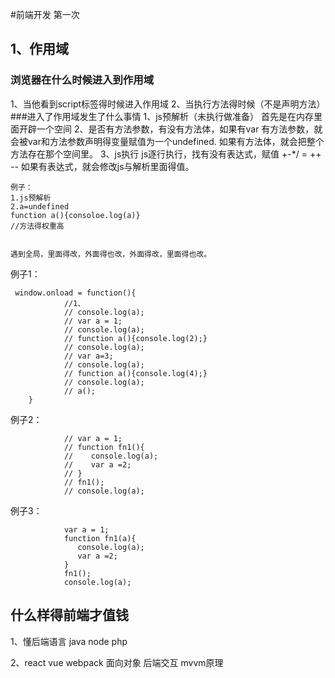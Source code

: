 #前端开发 第一次
## 1、作用域
### 浏览器在什么时候进入到作用域
1、当他看到script标签得时候进入作用域
2、当执行方法得时候（不是声明方法）
###进入了作用域发生了什么事情
   1、js预解析（未执行做准备）
     首先是在内存里面开辟一个空间
   2、是否有方法参数，有没有方法体，如果有var 有方法参数，就会被var和方法参数声明得变量赋值为一个undefined.
    如果有方法体，就会把整个方法存在那个空间里。
3、js执行
    js逐行执行，找有没有表达式，赋值 +-*/ = ++ --
    如果有表达式，就会修改js与解析里面得值。


    例子：
    1.js预解析
    2.a=undefined
    function a(){consoloe.log(a)}
    //方法得权重高
    

    遇到全局，里面得改，外面得也改，外面得改，里面得也改。


例子1：

	 window.onload = function(){
	            //1、
	            // console.log(a);
	            // var a = 1;
	            // console.log(a);
	            // function a(){console.log(2);}
	            // console.log(a);
	            // var a=3;
	            // console.log(a);
	            // function a(){console.log(4);}
	            // console.log(a);
	            // a();
		}

例子2：
	            
                // var a = 1;
	            // function fn1(){
	            //    console.log(a);
	            //    var a =2;
	            // }
	            // fn1();
	            // console.log(a);

例子3：

 			    var a = 1;
			    function fn1(a){
			       console.log(a);
			       var a =2;
			    }
			    fn1();
			    console.log(a);


## 什么样得前端才值钱
   1、懂后端语言 java node php

   2、react vue webpack 面向对象 后端交互 mvvm原理







